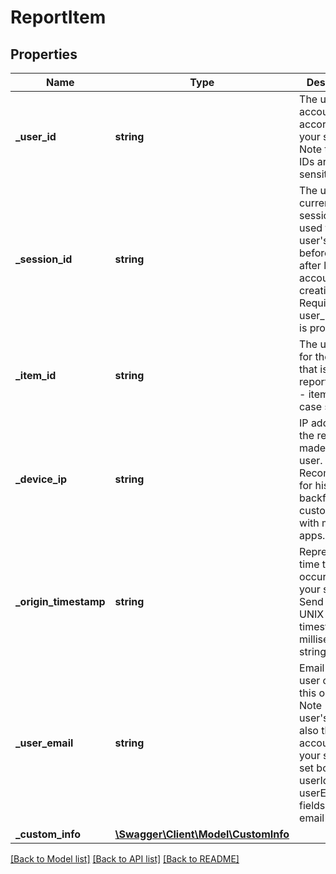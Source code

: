 # ReportItem

## Properties
Name | Type | Description | Notes
------------ | ------------- | ------------- | -------------
**_user_id** | **string** | The user&#39;s account ID according to your systems. Note that user IDs are case sensitive. | [optional] 
**_session_id** | **string** | The user&#39;s current session ID, used to tie a user&#39;s action before and after login or account creation. Required if no user_id values is provided. | [optional] 
**_item_id** | **string** | The unique ID for the item that is being reported. Note - item IDs are case sensitive. | [optional] 
**_device_ip** | **string** | IP address of the request made by the user. Recommended for historical backfills and customers with mobile apps. | [optional] 
**_origin_timestamp** | **string** | Represents the time the event occured in your system. Send as a UNIX timestamp in milliseconds in string. | [optional] 
**_user_email** | **string** | Email of the user creating this order. Note - If the user&#39;s email is also their account ID in your system, set both the userId and userEmail fields to their email address. | [optional] 
**_custom_info** | [**\Swagger\Client\Model\CustomInfo**](CustomInfo.md) |  | [optional] 

[[Back to Model list]](../README.md#documentation-for-models) [[Back to API list]](../README.md#documentation-for-api-endpoints) [[Back to README]](../README.md)


